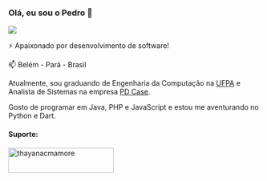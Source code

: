 ### Olá, eu sou o Pedro 👋
![](https://komarev.com/ghpvc/?username=pedr0vict0r&color=green)
<!--
**pedr0vict0r/pedr0vict0r** is a ✨ _special_ ✨ repository because its `README.md` (this file) appears on your GitHub profile.

Here are some ideas to get you started:

- 🔭 I’m currently working on ...
- 🌱 I’m currently learning ...
- 👯 I’m looking to collaborate on ...
- 🤔 I’m looking for help with ...
- 💬 Ask me about ...
- 📫 How to reach me: ...
- 😄 Pronouns: ...
- ⚡ Fun fact: ...
-->

⚡ Apaixonado por desenvolvimento de software!

📫 Belém - Pará - Brasil

Atualmente, sou graduando de Engenharia da Computação na [UFPA](https://portal.ufpa.br "Universidade Federal do Pará") e Analista de Sistemas na empresa [PD Case](https://www.pdcase.com "PD Case | Fábrica de software, Outsourcing e consultoria").

Gosto de programar em Java, PHP e JavaScript e estou me aventurando no Python e Dart.

#### Suporte:
<p><a href="https://www.buymeacoffee.com/pedronascimento"> <img align="left" src="https://cdn.buymeacoffee.com/buttons/v2/default-yellow.png" height="50" width="210" alt="thayanacmamore" /></a></p><br><br>
